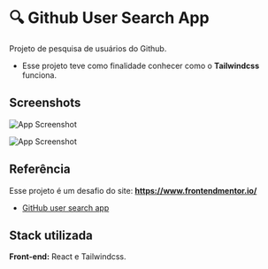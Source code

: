 # 🔍 Github User Search App

Projeto de pesquisa de usuários do Github. 

- Esse projeto teve como finalidade conhecer como o **Tailwindcss** funciona.

## Screenshots

![App Screenshot](https://raw.githubusercontent.com/NataliaFrancisca/images-projects/main/github-search-dark.png)

![App Screenshot](https://raw.githubusercontent.com/NataliaFrancisca/images-projects/main/github-search-light.png)

## Referência

Esse projeto é um desafio do site: **https://www.frontendmentor.io/**

- [GitHub user search app](https://www.frontendmentor.io/challenges/github-user-search-app-Q09YOgaH6)

## Stack utilizada

**Front-end:** React e Tailwindcss.



